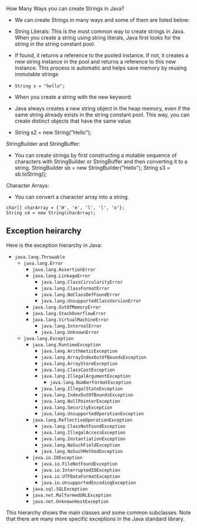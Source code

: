 How Many Ways you can create Strings in Java?
- We can create Strings in many ways and some of them are listed below:

- String Literals: This is the most common way to create strings in Java. When you create a string using string literals, Java first looks for the string in the string constant pool.

- If found, it returns a reference to the pooled instance. If not, it creates a new string instance in the pool and returns a reference to this new instance. This process is automatic and helps save memory by reusing immutable strings

- ``` String s = "hello"; ```
- When you create a string with the new keyword:
- Java always creates a new string object in the heap memory, even if the same string already exists in the string constant pool. This way, you can create distinct objects that have the same value.
- String s2 = new String("Hello");


StringBuilder and StringBuffer:
- You can create strings by first constructing a mutable sequence of characters with StringBuilder or StringBuffer and then converting it to a string.
StringBuilder sb = new StringBuilder("Hello");
String s3 = sb.toString();

Character Arrays:
- You can convert a character array into a string.

```
char[] charArray = {'H', 'e', 'l', 'l', 'o'};
String s4 = new String(charArray);
```


## Exception heirarchy

Here is the exception hierarchy in Java:

- `java.lang.Throwable`
  - `java.lang.Error`
    - `java.lang.AssertionError`
    - `java.lang.LinkageError`
      - `java.lang.ClassCircularityError`
      - `java.lang.ClassFormatError`
      - `java.lang.NoClassDefFoundError`
      - `java.lang.UnsupportedClassVersionError`
    - `java.lang.OutOfMemoryError`
    - `java.lang.StackOverflowError`
    - `java.lang.VirtualMachineError`
      - `java.lang.InternalError`
      - `java.lang.UnknownError`
  - `java.lang.Exception`
    - `java.lang.RuntimeException`
      - `java.lang.ArithmeticException`
      - `java.lang.ArrayIndexOutOfBoundsException`
      - `java.lang.ArrayStoreException`
      - `java.lang.ClassCastException`
      - `java.lang.IllegalArgumentException`
        - `java.lang.NumberFormatException`
      - `java.lang.IllegalStateException`
      - `java.lang.IndexOutOfBoundsException`
      - `java.lang.NullPointerException`
      - `java.lang.SecurityException`
      - `java.lang.UnsupportedOperationException`
    - `java.lang.ReflectiveOperationException`
      - `java.lang.ClassNotFoundException`
      - `java.lang.IllegalAccessException`
      - `java.lang.InstantiationException`
      - `java.lang.NoSuchFieldException`
      - `java.lang.NoSuchMethodException`
    - `java.io.IOException`
      - `java.io.FileNotFoundException`
      - `java.io.InterruptedIOException`
      - `java.io.UTFDataFormatException`
      - `java.io.UnsupportedEncodingException`
    - `java.sql.SQLException`
    - `java.net.MalformedURLException`
    - `java.net.UnknownHostException`

This hierarchy shows the main classes and some common subclasses. Note that there are many more specific exceptions in the Java standard library.
